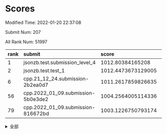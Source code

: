 # Scores

Modified Time: 2022-01-20 22:37:08

Submit Num: 207

All Rank Num: 51997

| rank |               submit               |       score        |       sigma        | pk_num |
| :--- | :--------------------------------- | :----------------- | :----------------- | :----- |
| 1    | jsonzb.test.submission_level_4     | 1012.80384165208   | 0.8278543163394491 | 1002   |
| 2    | jsonzb.test.test_1                 | 1012.4473673129005 | 0.7897793368954347 | 1006   |
| 6    | cpp.21_12_24.submission-2b2ea0d7   | 1011.2617859826635 | 0.793125086707301  | 1004   |
| 56   | cpp.2022_01_09.submission-5b0e3de2 | 1004.2564005114336 | 0.7144104686556817 | 1003   |
| 79   | cpp.2022_01_09.submission-816672bd | 1003.1226750793174 | 0.716136450019907  | 1008   |


<details>
<summary>全部</summary>

| rank |                 submit                 |       score        |       sigma        | pk_num |
| :--- | :------------------------------------- | :----------------- | :----------------- | :----- |
| 1    | jsonzb.test.submission_level_4         | 1012.80384165208   | 0.8278543163394491 | 1002   |
| 2    | jsonzb.test.test_1                     | 1012.4473673129005 | 0.7897793368954347 | 1006   |
| 3    | gobigger.level_3.submission_level_3_47 | 1011.7522798247207 | 0.7783002250044166 | 1006   |
| 4    | gobigger.level_3.submission_level_3_21 | 1011.459423140463  | 0.7555567037043585 | 1002   |
| 5    | gobigger.level_3.submission_level_3_35 | 1011.2829502323955 | 0.7917149803879887 | 1005   |
| 6    | cpp.21_12_24.submission-2b2ea0d7       | 1011.2617859826635 | 0.793125086707301  | 1004   |
| 7    | gobigger.level_3.submission_level_3_29 | 1011.2605949838976 | 0.7478895313707737 | 1007   |
| 8    | gobigger.level_3.submission_level_3_11 | 1011.1395007775835 | 0.7677436475805186 | 1004   |
| 9    | gobigger.level_3.submission_level_3_22 | 1010.9655039649218 | 0.7727448366258987 | 1011   |
| 10   | gobigger.level_3.submission_level_3_24 | 1010.9635728525714 | 0.7789538625754081 | 1007   |
| 11   | gobigger.level_3.submission_level_3_19 | 1010.952651078061  | 0.7584908126653256 | 1005   |
| 12   | gobigger.level_3.submission_level_3_45 | 1010.6779248628467 | 0.7977371436796021 | 1005   |
| 13   | gobigger.level_3.submission_level_3_20 | 1010.6215757821526 | 0.7724223557502152 | 1005   |
| 14   | gobigger.level_3.submission_level_3_1  | 1010.5998569501771 | 0.7553620711323784 | 1002   |
| 15   | gobigger.level_3.submission_level_3_25 | 1010.5643602320837 | 0.7752027751815216 | 1002   |
| 16   | gobigger.level_3.submission_level_3_16 | 1010.5152293949354 | 0.7542033847160339 | 1008   |
| 17   | gobigger.level_3.submission_level_3_38 | 1010.4293308780384 | 0.775390651290496  | 1003   |
| 18   | gobigger.level_3.submission_level_3_34 | 1010.3912897517306 | 0.7723705302883835 | 1002   |
| 19   | gobigger.level_3.submission_level_3_49 | 1010.3911199268309 | 0.769314336855137  | 1004   |
| 20   | gobigger.level_3.submission_level_3_32 | 1010.299084067166  | 0.7567143721069223 | 1008   |
| 21   | gobigger.level_3.submission_level_3_36 | 1010.2950126503323 | 0.7661953061001242 | 1000   |
| 22   | gobigger.level_3.submission_level_3_40 | 1010.265134507513  | 0.7422424850965366 | 1008   |
| 23   | gobigger.level_3.submission_level_3_10 | 1010.2201785384763 | 0.7660366967988418 | 1004   |
| 24   | gobigger.level_3.submission_level_3_26 | 1010.1918593229494 | 0.7503976296880157 | 1011   |
| 25   | gobigger.level_3.submission_level_3_23 | 1010.1426071500623 | 0.7638023308663816 | 1001   |
| 26   | gobigger.level_3.submission_level_3_13 | 1010.0029571065829 | 0.7564302873268888 | 1006   |
| 27   | gobigger.level_3.submission_level_3_42 | 1009.9626889534302 | 0.7686530275153234 | 1005   |
| 28   | gobigger.level_3.submission_level_3_5  | 1009.8185557273705 | 0.7481910999419283 | 1003   |
| 29   | gobigger.level_3.submission_level_3_28 | 1009.7991795520971 | 0.7446770984391706 | 1007   |
| 30   | gobigger.level_3.submission_level_3_14 | 1009.7363935910748 | 0.7553895011722657 | 1005   |
| 31   | gobigger.level_3.submission_level_3_0  | 1009.7190708842729 | 0.7550537446515578 | 1006   |
| 32   | gobigger.level_3.submission_level_3_48 | 1009.6954944183948 | 0.7473863566085127 | 1007   |
| 33   | gobigger.level_3.submission_level_3_33 | 1009.6773952888042 | 0.7463404677620086 | 1001   |
| 34   | gobigger.level_3.submission_level_3_46 | 1009.6754394850384 | 0.7503579649875232 | 1009   |
| 35   | gobigger.level_3.submission_level_3_41 | 1009.5365722699133 | 0.752662492533863  | 1003   |
| 36   | gobigger.level_3.submission_level_3_43 | 1009.52216292428   | 0.7371348091777187 | 1004   |
| 37   | gobigger.level_3.submission_level_3_37 | 1009.4973067983682 | 0.7560374496507389 | 1003   |
| 38   | gobigger.level_3.submission_level_3_12 | 1009.442298262635  | 0.7542753965141059 | 1008   |
| 39   | gobigger.level_3.submission_level_3_8  | 1009.4298172158439 | 0.7316498357834693 | 1009   |
| 40   | gobigger.level_3.submission_level_3_7  | 1009.4182544233528 | 0.7465813525067978 | 1005   |
| 41   | gobigger.level_3.submission_level_3_15 | 1009.411620127169  | 0.7619229562726492 | 1005   |
| 42   | gobigger.level_3.submission_level_3_27 | 1009.3612937032523 | 0.7410212505281358 | 1004   |
| 43   | gobigger.level_3.submission_level_3_3  | 1009.3216083221809 | 0.7300497401443788 | 1008   |
| 44   | gobigger.level_3.submission_level_3_6  | 1009.2911311934188 | 0.7518760682542839 | 1008   |
| 45   | gobigger.level_3.submission_level_3_2  | 1009.2359795067371 | 0.7504121451537081 | 1007   |
| 46   | gobigger.level_3.submission_level_3_4  | 1009.1850983242286 | 0.7538303921812    | 1005   |
| 47   | gobigger.level_3.submission_level_3_17 | 1009.1796054788616 | 0.7480241587511384 | 1007   |
| 48   | gobigger.level_3.submission_level_3_9  | 1009.089829334198  | 0.781420201363042  | 999    |
| 49   | gobigger.level_3.submission_level_3_39 | 1009.0533293537532 | 0.7473444210115185 | 1002   |
| 50   | gobigger.level_3.submission_level_3_18 | 1008.8043289614952 | 0.7359189977125211 | 1006   |
| 51   | gobigger.level_3.submission_level_3_31 | 1008.7168450594327 | 0.7475198432017747 | 998    |
| 52   | gobigger.level_3.submission_level_3_30 | 1008.3214832245352 | 0.7419521085700131 | 1006   |
| 53   | gobigger.level_3.submission_level_3_44 | 1008.1946613951948 | 0.7351866786351715 | 1006   |
| 54   | gobigger.level_1.submission_level_1_29 | 1004.7371862315331 | 0.7174118251136574 | 1007   |
| 55   | gobigger.level_1.submission_level_1_40 | 1004.6992128638537 | 0.7036905321121748 | 1002   |
| 56   | cpp.2022_01_09.submission-5b0e3de2     | 1004.2564005114336 | 0.7144104686556817 | 1003   |
| 57   | gobigger.level_1.submission_level_1_23 | 1004.2256365869507 | 0.7305768800703197 | 1004   |
| 58   | gobigger.level_1.submission_level_1_0  | 1004.197592049911  | 0.7212858873780694 | 1000   |
| 59   | gobigger.level_1.submission_level_1_9  | 1004.1503965070533 | 0.7219672627938476 | 1012   |
| 60   | gobigger.level_1.submission_level_1_18 | 1004.1480862398587 | 0.7194695008657939 | 1002   |
| 61   | gobigger.level_1.submission_level_1_5  | 1004.1439776533492 | 0.7184799252961502 | 1008   |
| 62   | gobigger.level_1.submission_level_1_21 | 1004.0405334425928 | 0.7267129563235495 | 1003   |
| 63   | gobigger.level_1.submission_level_1_12 | 1003.7669455961625 | 0.7062215738753246 | 1005   |
| 64   | gobigger.level_1.submission_level_1_7  | 1003.6825775767719 | 0.7054501478807477 | 1006   |
| 65   | gobigger.level_1.submission_level_1_46 | 1003.6758741891255 | 0.7107145133028762 | 1007   |
| 66   | gobigger.level_1.submission_level_1_41 | 1003.5990390028812 | 0.718976380341742  | 1004   |
| 67   | gobigger.level_1.submission_level_1_8  | 1003.5851136657301 | 0.7168203324270951 | 1004   |
| 68   | gobigger.level_1.submission_level_1_2  | 1003.4545031472353 | 0.7162001917743926 | 1006   |
| 69   | gobigger.level_1.submission_level_1_11 | 1003.43683692535   | 0.7225342479323618 | 1003   |
| 70   | gobigger.level_1.submission_level_1_16 | 1003.4155057758112 | 0.7124929678550701 | 1006   |
| 71   | gobigger.level_1.submission_level_1_15 | 1003.3997107188732 | 0.7127145899190048 | 1006   |
| 72   | gobigger.level_1.submission_level_1_25 | 1003.332498874683  | 0.723950964149514  | 1001   |
| 73   | gobigger.level_1.submission_level_1_27 | 1003.2748433258471 | 0.7179614477965333 | 1007   |
| 74   | gobigger.level_1.submission_level_1_20 | 1003.2676171636971 | 0.7166962880730937 | 1005   |
| 75   | gobigger.level_1.submission_level_1_28 | 1003.2395274030479 | 0.7171182842357502 | 1002   |
| 76   | gobigger.level_1.submission_level_1_10 | 1003.2114290499653 | 0.7037844068688363 | 1008   |
| 77   | gobigger.level_1.submission_level_1_34 | 1003.2063637499642 | 0.7127855046219573 | 1001   |
| 78   | gobigger.level_1.submission_level_1_24 | 1003.1257155547826 | 0.7123874815667044 | 1003   |
| 79   | cpp.2022_01_09.submission-816672bd     | 1003.1226750793174 | 0.716136450019907  | 1008   |
| 80   | gobigger.level_1.submission_level_1_30 | 1003.0882342883517 | 0.7225077989105771 | 1005   |
| 81   | gobigger.level_1.submission_level_1_44 | 1003.0691389211308 | 0.7180749360412125 | 1003   |
| 82   | gobigger.level_1.submission_level_1_4  | 1003.0303832057564 | 0.7190791291369746 | 1005   |
| 83   | gobigger.level_1.submission_level_1_47 | 1002.9942870474147 | 0.7256443752756302 | 1007   |
| 84   | gobigger.level_1.submission_level_1_6  | 1002.8940344633631 | 0.7165390166586377 | 1003   |
| 85   | gobigger.level_1.submission_level_1_43 | 1002.8505550445008 | 0.7165843681296494 | 1007   |
| 86   | gobigger.level_1.submission_level_1_17 | 1002.7681223047465 | 0.7047153366305142 | 1001   |
| 87   | gobigger.level_1.submission_level_1_26 | 1002.733992202296  | 0.719658410670425  | 1005   |
| 88   | gobigger.level_1.submission_level_1_31 | 1002.7152979825718 | 0.7074304431686682 | 1010   |
| 89   | gobigger.level_1.submission_level_1_42 | 1002.6716304899343 | 0.7045842348179033 | 1009   |
| 90   | gobigger.level_1.submission_level_1_36 | 1002.5779624074336 | 0.7191526067659594 | 1005   |
| 91   | gobigger.level_1.submission_level_1_14 | 1002.547578154859  | 0.7172762699479527 | 1004   |
| 92   | gobigger.level_1.submission_level_1_1  | 1002.5208747046115 | 0.708074091326889  | 1004   |
| 93   | gobigger.level_1.submission_level_1_35 | 1002.4706704430909 | 0.7099666153778201 | 1011   |
| 94   | gobigger.level_1.submission_level_1_3  | 1002.4410202881779 | 0.7155099068286329 | 1003   |
| 95   | gobigger.level_1.submission_level_1_33 | 1002.2720991392301 | 0.7008042569233177 | 999    |
| 96   | gobigger.level_1.submission_level_1_19 | 1002.195967464514  | 0.7156365349510813 | 1007   |
| 97   | gobigger.level_1.submission_level_1_39 | 1002.1613813323925 | 0.7134716904898954 | 1004   |
| 98   | gobigger.level_1.submission_level_1_37 | 1002.1085116539166 | 0.713854845111993  | 1007   |
| 99   | gobigger.level_1.submission_level_1_13 | 1002.0276132183467 | 0.7222567142369682 | 1005   |
| 100  | gobigger.level_1.submission_level_1_45 | 1002.0213287156237 | 0.7201090740404636 | 1003   |
| 101  | gobigger.level_1.submission_level_1_38 | 1001.9284969471034 | 0.7144518951675746 | 1003   |
| 102  | gobigger.level_1.submission_level_1_48 | 1001.8368033047318 | 0.7166195224122923 | 1005   |
| 103  | gobigger.level_1.submission_level_1_32 | 1001.7939933749627 | 0.7127375740796111 | 1004   |
| 104  | gobigger.level_1.submission_level_1_22 | 1001.6515335369687 | 0.7106827997373527 | 1010   |
| 105  | gobigger.level_1.submission_level_1_49 | 1001.6234592021799 | 0.710687113819829  | 1006   |
| 106  | gobigger.random.submission_random_40   | 997.3057291699606  | 0.7045853949847055 | 1001   |
| 107  | gobigger.random.submission_random_2    | 997.1286491843499  | 0.7136993038385185 | 1009   |
| 108  | gobigger.random.submission_random_20   | 996.9730005124461  | 0.7042021126313793 | 1009   |
| 109  | gobigger.random.submission_random_5    | 996.9701487464143  | 0.7068745414267923 | 1007   |
| 110  | gobigger.random.submission_random_36   | 996.9609238262074  | 0.7111819766370967 | 1003   |
| 111  | gobigger.random.submission_random_6    | 996.8521384383707  | 0.7009922095943744 | 1005   |
| 112  | gobigger.random.submission_random_41   | 996.8246318795742  | 0.7071166622704077 | 1004   |
| 113  | gobigger.random.submission_random_9    | 996.7649855773706  | 0.7088266622526891 | 1002   |
| 114  | gobigger.random.submission_random_17   | 996.7453676908609  | 0.7025351022639893 | 1005   |
| 115  | gobigger.random.submission_random_22   | 996.699106889576   | 0.706298645786202  | 1006   |
| 116  | gobigger.random.submission_random_14   | 996.698660036965   | 0.7046532184090765 | 1006   |
| 117  | gobigger.random.submission_random_42   | 996.6773944160731  | 0.7032897897669048 | 1007   |
| 118  | gobigger.random.submission_random_31   | 996.6216335848376  | 0.7127652336025234 | 1005   |
| 119  | gobigger.random.submission_random_44   | 996.4564222534434  | 0.707779187699504  | 1009   |
| 120  | gobigger.random.submission_random_27   | 996.4451410335392  | 0.6963855797289576 | 1010   |
| 121  | gobigger.random.submission_random_32   | 996.3076023705937  | 0.7034269296385989 | 1001   |
| 122  | gobigger.random.submission_random_46   | 996.2934239657483  | 0.7109550783603175 | 1002   |
| 123  | gobigger.random.submission_random_24   | 996.2726912069076  | 0.7156488028846323 | 1004   |
| 124  | gobigger.random.submission_random_19   | 996.2673356374521  | 0.7027358787740954 | 1005   |
| 125  | gobigger.random.submission_random_33   | 996.2246478908988  | 0.7113049443193269 | 1007   |
| 126  | gobigger.random.submission_random_15   | 996.1893515826254  | 0.7007125702261832 | 1006   |
| 127  | gobigger.random.submission_random_29   | 996.1658428397479  | 0.700817260302522  | 1007   |
| 128  | gobigger.random.submission_random_18   | 996.1356294854586  | 0.7157300857625103 | 1005   |
| 129  | gobigger.random.submission_random_12   | 996.09873437388    | 0.7131490605212681 | 1008   |
| 130  | gobigger.random.submission_random_37   | 995.9997746947769  | 0.7022279075003305 | 1006   |
| 131  | gobigger.random.submission_random_48   | 995.9595353053476  | 0.7255180494111437 | 1002   |
| 132  | gobigger.random.submission_random_43   | 995.9541201127432  | 0.7143204763429899 | 1005   |
| 133  | gobigger.random.submission_random_28   | 995.9524322540428  | 0.713447144001977  | 1008   |
| 134  | gobigger.random.submission_random_45   | 995.9518038876239  | 0.7098927396916374 | 1005   |
| 135  | gobigger.random.submission_random_3    | 995.9270945062245  | 0.7174775850203161 | 1003   |
| 136  | gobigger.random.submission_random_0    | 995.8899847057515  | 0.7152750428963193 | 1004   |
| 137  | gobigger.random.submission_random_11   | 995.8465509383852  | 0.7120100194164033 | 1005   |
| 138  | gobigger.random.submission_random_13   | 995.8231362690306  | 0.6935036683811969 | 1007   |
| 139  | gobigger.random.submission_random_1    | 995.8105155575159  | 0.6946805092004923 | 1003   |
| 140  | gobigger.random.submission_random_16   | 995.7750709125918  | 0.7081168015814875 | 1006   |
| 141  | gobigger.random.submission_random_47   | 995.7683065631795  | 0.7023216990452178 | 1005   |
| 142  | gobigger.random.submission_random_35   | 995.5810348363794  | 0.7163108646639118 | 1007   |
| 143  | gobigger.random.submission_random_26   | 995.5587215650643  | 0.708077132330082  | 1002   |
| 144  | gobigger.random.submission_random_4    | 995.554037249964   | 0.7159108636651423 | 1004   |
| 145  | gobigger.random.submission_random_39   | 995.5529511114665  | 0.7100051795555672 | 1004   |
| 146  | gobigger.random.submission_random_21   | 995.5242962910484  | 0.713381783725471  | 1001   |
| 147  | gobigger.random.submission_random_25   | 995.477886787186   | 0.7174424684464941 | 1004   |
| 148  | gobigger.random.submission_random_10   | 995.3853414355655  | 0.7239186511090002 | 1004   |
| 149  | gobigger.random.submission_random_23   | 995.3548875868095  | 0.711561709372236  | 1004   |
| 150  | gobigger.random.submission_random_7    | 995.3417950379825  | 0.7260618837606906 | 1005   |
| 151  | gobigger.random.submission_random_30   | 995.2931807058236  | 0.7230500205079249 | 1000   |
| 152  | gobigger.random.submission_random_38   | 995.164555099043   | 0.7264661642349295 | 1007   |
| 153  | gobigger.random.submission_random_49   | 994.5004482207752  | 0.7130097186976572 | 1005   |
| 154  | gobigger.random.submission_random_34   | 994.2847756773072  | 0.7075491709098629 | 1003   |
| 155  | gobigger.random.submission_random_8    | 994.0458088576206  | 0.7186470836493197 | 1006   |
| 156  | gobigger.level_2.submission_level_2_11 | 993.715083789421   | 0.733118057527067  | 1002   |
| 157  | gobigger.level_2.submission_level_2_4  | 993.4363357436865  | 0.7285644113333036 | 1003   |
| 158  | gobigger.level_2.submission_level_2_0  | 993.3329087950435  | 0.7505887317136137 | 1005   |
| 159  | gobigger.level_2.submission_level_2_13 | 993.2909830041922  | 0.7411052185004435 | 1007   |
| 160  | gobigger.level_2.submission_level_2_20 | 993.2577366702321  | 0.7360134295765534 | 1010   |
| 161  | gobigger.level_2.submission_level_2_31 | 993.2301616829297  | 0.7499667937294016 | 1004   |
| 162  | gobigger.level_2.submission_level_2_44 | 993.0149670748716  | 0.7383520009816037 | 1002   |
| 163  | gobigger.level_2.submission_level_2_29 | 992.9229177892084  | 0.7573395660216227 | 1006   |
| 164  | gobigger.level_2.submission_level_2_45 | 992.9033061908335  | 0.728904557347105  | 1004   |
| 165  | gobigger.level_2.submission_level_2_19 | 992.7260788361522  | 0.7524225099639154 | 1003   |
| 166  | gobigger.level_2.submission_level_2_36 | 992.6642392673921  | 0.7405800895172582 | 1006   |
| 167  | gobigger.level_2.submission_level_2_34 | 992.6391360349893  | 0.7538199945323831 | 1009   |
| 168  | gobigger.level_2.submission_level_2_18 | 992.6215409209154  | 0.7494466671782212 | 1005   |
| 169  | gobigger.level_2.submission_level_2_2  | 992.6180153125321  | 0.7474780139723205 | 1001   |
| 170  | gobigger.level_2.submission_level_2_46 | 992.5948315822855  | 0.7523299707264927 | 1001   |
| 171  | gobigger.level_2.submission_level_2_10 | 992.5702008529156  | 0.7346981686142467 | 1001   |
| 172  | gobigger.level_2.submission_level_2_24 | 992.4435458114934  | 0.7433234718095649 | 1007   |
| 173  | gobigger.level_2.submission_level_2_21 | 992.4141403310488  | 0.7361628122957672 | 1007   |
| 174  | gobigger.level_2.submission_level_2_49 | 992.4089300908136  | 0.7382979966969494 | 1004   |
| 175  | gobigger.level_2.submission_level_2_32 | 992.3782457262083  | 0.7495277349930431 | 1004   |
| 176  | gobigger.level_2.submission_level_2_14 | 992.3629271466642  | 0.7491599928335873 | 1002   |
| 177  | gobigger.level_2.submission_level_2_17 | 992.2831533851937  | 0.7412530722225622 | 1001   |
| 178  | gobigger.level_2.submission_level_2_22 | 992.2261791845946  | 0.7402908060853263 | 1003   |
| 179  | gobigger.level_2.submission_level_2_3  | 992.1599782248804  | 0.7345636983123578 | 1005   |
| 180  | gobigger.level_2.submission_level_2_9  | 992.106046171486   | 0.7374927654537613 | 1008   |
| 181  | gobigger.level_2.submission_level_2_28 | 992.0157226380383  | 0.7340373859055904 | 1003   |
| 182  | gobigger.level_2.submission_level_2_35 | 991.9862432999095  | 0.7657143014317258 | 997    |
| 183  | gobigger.level_2.submission_level_2_5  | 991.9851429522187  | 0.7430951925810861 | 1004   |
| 184  | gobigger.level_2.submission_level_2_26 | 991.7944892603715  | 0.7463190828335673 | 1003   |
| 185  | gobigger.level_2.submission_level_2_43 | 991.7345319741078  | 0.761333620680084  | 1002   |
| 186  | gobigger.level_2.submission_level_2_30 | 991.7287794007439  | 0.7665196434858734 | 1003   |
| 187  | gobigger.level_2.submission_level_2_47 | 991.7058354667394  | 0.7361288707992785 | 1002   |
| 188  | gobigger.level_2.submission_level_2_25 | 991.6960106021204  | 0.7400199422492701 | 1006   |
| 189  | gobigger.level_2.submission_level_2_8  | 991.6665921576254  | 0.7512617794931911 | 1000   |
| 190  | gobigger.level_2.submission_level_2_33 | 991.607684023743   | 0.752442797809293  | 1006   |
| 191  | gobigger.level_2.submission_level_2_40 | 991.5824163470104  | 0.7401299483720931 | 1005   |
| 192  | gobigger.level_2.submission_level_2_42 | 991.5384878055899  | 0.7675245847325665 | 1005   |
| 193  | gobigger.level_2.submission_level_2_15 | 991.4780275520941  | 0.7320924571675945 | 1003   |
| 194  | gobigger.level_2.submission_level_2_23 | 991.4103593825328  | 0.749252371140353  | 1007   |
| 195  | gobigger.level_2.submission_level_2_6  | 991.4053800565154  | 0.74276691434621   | 1008   |
| 196  | gobigger.level_2.submission_level_2_27 | 991.346128389169   | 0.7373866300951504 | 1008   |
| 197  | gobigger.level_2.submission_level_2_12 | 991.2634060941884  | 0.7655096394139869 | 1007   |
| 198  | gobigger.level_2.submission_level_2_1  | 991.2552587865476  | 0.7611170104650318 | 1007   |
| 199  | gobigger.level_2.submission_level_2_37 | 991.2295139969558  | 0.743912299677132  | 1000   |
| 200  | gobigger.level_2.submission_level_2_41 | 991.1697274058934  | 0.7427421479627304 | 1001   |
| 201  | gobigger.level_2.submission_level_2_16 | 991.1335188405773  | 0.7505055113334003 | 1001   |
| 202  | gobigger.level_2.submission_level_2_7  | 991.0039661242716  | 0.7514337345947419 | 1008   |
| 203  | gobigger.level_2.submission_level_2_48 | 990.9088169276465  | 0.7598225040914975 | 1009   |
| 204  | gobigger.level_2.submission_level_2_38 | 990.8374877737639  | 0.7614258224550237 | 1006   |
| 205  | gobigger.level_2.submission_level_2_39 | 990.2997042983269  | 0.7631426226430034 | 999    |
| 206  | gobigger.none.submission_none_1        | 978.1071487666394  | 1.3237097677615848 | 1006   |
| 207  | gobigger.none.submission_none_0        | 977.8488030979762  | 1.3120761623506434 | 1005   |

</details>